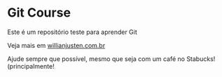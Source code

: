 # Git Course

Este é um repositório teste para aprender Git

Veja mais em [willianjusten.com.br](http://wilianjusten.com.br)

Ajude sempre que possível, mesmo que seja com um café no Stabucks! (principalmente!
